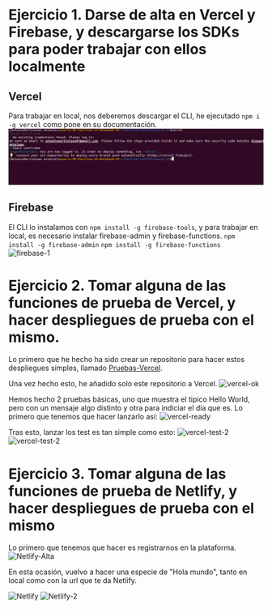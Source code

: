 # Ejercicio 1. Darse de alta en Vercel y Firebase, y descargarse los SDKs para poder trabajar con ellos localmente

## Vercel
Para trabajar en local, nos deberemos descargar el CLI, he ejecutado ```npm i -g vercel``` como pone en su documentación.
![vercel-1](./img/vercel-1.png)
## Firebase
El CLI lo instalamos con ```npm install -g firebase-tools```, y para trabajar en local, es necesario instalar firebase-admin y firebase-functions. 
```npm install -g firebase-admin```
```npm install -g firebase-functions```
![firebase-1](./img/firebase-1.png)

# Ejercicio 2. Tomar alguna de las funciones de prueba de Vercel, y hacer despliegues de prueba con el mismo.

Lo primero que he hecho ha sido crear un repositorio para hacer estos despliegues simples, llamado [Pruebas-Vercel](https://github.com/antonioml97/Pruebas-Vercel).

Una vez hecho esto, he añadido solo este repositorio a Vercel.
![vercel-ok](./img/vercel-ok.png)

Hemos hecho 2 pruebas básicas, uno que muestra el tipico Hello World, pero con un mensaje algo distinto y otra para indiciar el día que es. Lo primero que tenemos que hacer lanzarlo así:
![vercel-ready](./img/vercel-ready.png)

Tras esto, lanzar los test es tan simple como esto:
![vercel-test-2](./img/vercel-test-1.png)
![vercel-test-2](./img/vercel-test-2.png)

# Ejercicio 3. Tomar alguna de las funciones de prueba de Netlify, y hacer despliegues de prueba con el mismo
Lo primero que tenemos que hacer es registrarnos en la plataforma.
![Netlify-Alta](./img/Netlify-Alta.png)

En esta ocasión, vuelvo a hacer una especie de "Hola mundo", tanto en local como con la url que te da Netlify.

![Netlify](./img/Netlify.png)
![Netlify-2](./img/Netlify-2.png)

